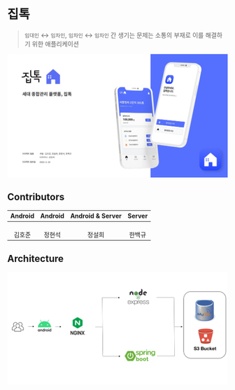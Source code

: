 # 집톡

> `임대인` &harr; `임차인`, `임차인` &harr; `임차인` 간 생기는 문제는 소통의 부재로 이를 해결하기 위한 애플리케이션   

<div align="center">
    <img src="./static/img/1.png" alt=""/>
</div>

## Contributors

|                                                                               Android                                                                                |                                                                               Android                                                                               |                                                                          Android & Server                                                                          | Server                                                                                                                                                                |
|:--------------------------------------------------------------------------------------------------------------------------------------------------------------------:|:-------------------------------------------------------------------------------------------------------------------------------------------------------------------:|:------------------------------------------------------------------------------------------------------------------------------------------------------------------:|:----------------------------------------------------------------------------------------------------------------------------------------------------------------------|
| [<img src="https://avatars.githubusercontent.com/u/38792466?v=4" alt="" style="width:100px;100px;">](https://github.com/ho-jun99) <br/><div align="center">김호준</div> | [<img src="https://avatars.githubusercontent.com/u/72616557?v=4" alt="" style="width:100px;100px;">](https://github.com/hyuns66) <br/><div align="center">정현석</div> | [<img src="https://avatars.githubusercontent.com/u/71129059?v=4" alt="" style="width:100px;100px;">](https://github.com/xxeol2) <br/><div align="center">정설희</div> | [<img src="https://avatars.githubusercontent.com/u/67765871?v=4" alt="" style="width:100px;100px;">](https://github.com/white-gyu) <br/><div align="center">한백규</div> |

## Architecture

<div align="center">
    <img src="./static/img/2.png" alt=""/>
</div>


